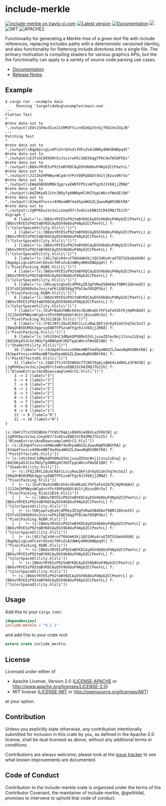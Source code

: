 include-merkle
========

[![include-merkle on travis-ci.com](https://travis-ci.com/gwihlidal/include-merkle-rs.svg?branch=master)](https://travis-ci.com/gwihlidal/include-merkle-rs)
[![Latest version](https://img.shields.io/crates/v/include-merkle.svg)](https://crates.io/crates/include-merkle)
[![Documentation](https://docs.rs/include-merkle/badge.svg)](https://docs.rs/include-merkle)
[![](https://tokei.rs/b1/github/gwihlidal/include-merkle-rs)](https://github.com/gwihlidal/include-merkle-rs)
![MIT](https://img.shields.io/badge/license-MIT-blue.svg)
![APACHE2](https://img.shields.io/badge/license-APACHE2-blue.svg)

Functionality for generating a Merkle-tree of a given text file with include references, replacing includes paths with a deterministic versioned identity, and also functionality for flattening include directives into a single file. The primary motivation is compiling shaders for various graphics APIs, but the the functionality can apply to a variety of source code parsing use cases.

- [Documentation](https://docs.rs/include-merkle)
- [Release Notes](https://github.com/gwihlidal/include-merkle-rs/releases)

## Example

```
$ cargo run --example main
     Running `target\debug\examples\main.exe`
---
Flatten Test
*
Wrote data out to "./output\\EUv1Sh6w3Sie2iSHM3FtLcn9ZeDp3tnGjfKQiVnJVpJB"
---
Patching Test
*
Wrote data out to "./output\\Bqp6piigLu4FCeVrbXxdifHFuZvAJdWHydHKUbNDpqdt"
Wrote data out to "./output\\E3fsGCD89GRn5xJssirwFKiSQE58qgTPbC4wfA5QPSbz"
Wrote data out to "./output\\B6UvYRYE5zP92tmBYKDCAyDSh9b8UuP4NybZCCPeeYcL"
Wrote data out to "./output\\J2JZmZHPNWyxWCg4rnYPxY88PpbQUt4U1tjBzus6RrSo"
Wrote data out to "./output\\EWqGhBhDUMQk3ggrxyEWDTFPSzsWfFgz9J1V68jjZRNd"
Wrote data out to "./output\\8d2bKyA5JLhnJNUyfg4NNbpHCXHZfppLWUcvFWoGE1QH"
Wrote data out to "./output\\8Jmp4fnvscv4XNeoWBf4adhpaWGGZLZwwuNqN5UB6tRA"
Wrote data out to "./output\\2gMYKEwiVv3xLz2eqVD7r3vASvxEBB2SCR4ZMQJTb12h"
digraph {
    0 [label="(s:[B6UvYRYE5zP92tmBYKDCAyDSh9b8UuP4NybZCCPeeYcL] p:[B6UvYRYE5zP92tmBYKDCAyDSh9b8UuP4NybZCCPeeYcL] f:[\"ColorSpaceUtility.hlsli\"])"]
    1 [label="(s:[B6UvYRYE5zP92tmBYKDCAyDSh9b8UuP4NybZCCPeeYcL] p:[B6UvYRYE5zP92tmBYKDCAyDSh9b8UuP4NybZCCPeeYcL] f:[\"ColorSpaceUtility.hlsli\"])"]
    2 [label="(s:[B6UvYRYE5zP92tmBYKDCAyDSh9b8UuP4NybZCCPeeYcL] p:[B6UvYRYE5zP92tmBYKDCAyDSh9b8UuP4NybZCCPeeYcL] f:[\"ColorSpaceUtility.hlsli\"])"]
    3 [label="(s:[4Ei7qCx94ruYT6bUmKXkj1QCGXKu4raGTQTSSbe6d4UN] p:[Bqp6piigLu4FCeVrbXxdifHFuZvAJdWHydHKUbNDpqdt] f:[\"PixelPacking_RGBE.hlsli\"])"]
    4 [label="(s:[B6UvYRYE5zP92tmBYKDCAyDSh9b8UuP4NybZCCPeeYcL] p:[B6UvYRYE5zP92tmBYKDCAyDSh9b8UuP4NybZCCPeeYcL] f:[\"ColorSpaceUtility.hlsli\"])"]
    5 [label="(s:[HHjaptvgha9jdPRkyZE3gFURwU5B4KbeT9BRtZAhneXX] p:[E3fsGCD89GRn5xJssirwFKiSQE58qgTPbC4wfA5QPSbz] f:[\"PixelPacking_RGBM.hlsli\"])"]
    6 [label="(s:[B6UvYRYE5zP92tmBYKDCAyDSh9b8UuP4NybZCCPeeYcL] p:[B6UvYRYE5zP92tmBYKDCAyDSh9b8UuP4NybZCCPeeYcL] f:[\"ColorSpaceUtility.hlsli\"])"]
    7 [label="(s:[EuPrBa4zhNBckh4vJ8uWkaULYhFSaFeX2bfKjHpMnQAd] p:[J2JZmZHPNWyxWCg4rnYPxY88PpbQUt4U1tjBzus6RrSo] f:[\"PixelPacking_R11G11B10.hlsli\"])"]
    8 [label="(s:[F82JNfL2QuXCRAYiLcLuRwLQkFjdr6y82akthq7mcSo2] p:[EWqGhBhDUMQk3ggrxyEWDTFPSzsWfFgz9J1V68jjZRNd] f:[\"PixelPacking.hlsli\"])"]
    9 [label="(s:[4Vz59nC3dMpkQPG8Ro55VLjuswZDtmcNnj1tznu2zEoq] p:[8d2bKyA5JLhnJNUyfg4NNbpHCXHZfppLWUcvFWoGE1QH] f:[\"ShaderUtility.hlsli\"])"]
    10 [label="(s:[8Jmp4fnvscv4XNeoWBf4adhpaWGGZLZwwuNqN5UB6tRA] p:[8Jmp4fnvscv4XNeoWBf4adhpaWGGZLZwwuNqN5UB6tRA] f:[\"PostEffectsRS.hlsli\"])"]
    11 [label="(s:[QAFJTtxYCR2WDdx7TCN579qAjsBbK9i4d8XLa3F8U38] p:[2gMYKEwiVv3xLz2eqVD7r3vASvxEBB2SCR4ZMQJTb12h] f:[\"BloomExtractAndDownsampleHdrCS.hlsl\"])"]
    3 -> 2 [label="3"]
    5 -> 4 [label="3"]
    7 -> 6 [label="3"]
    8 -> 1 [label="2"]
    8 -> 3 [label="2"]
    8 -> 5 [label="2"]
    8 -> 7 [label="2"]
    9 -> 0 [label="1"]
    9 -> 8 [label="1"]
    11 -> 9 [label="0"]
    11 -> 10 [label="0"]
}

(s:[QAFJTtxYCR2WDdx7TCN579qAjsBbK9i4d8XLa3F8U38] p:[2gMYKEwiVv3xLz2eqVD7r3vASvxEBB2SCR4ZMQJTb12h] f:["BloomExtractAndDownsampleHdrCS.hlsl"])
├─ (s:[8Jmp4fnvscv4XNeoWBf4adhpaWGGZLZwwuNqN5UB6tRA] p:[8Jmp4fnvscv4XNeoWBf4adhpaWGGZLZwwuNqN5UB6tRA] f:["PostEffectsRS.hlsli"])
└─ (s:[4Vz59nC3dMpkQPG8Ro55VLjuswZDtmcNnj1tznu2zEoq] p:[8d2bKyA5JLhnJNUyfg4NNbpHCXHZfppLWUcvFWoGE1QH] f:["ShaderUtility.hlsli"])
   ├─ (s:[F82JNfL2QuXCRAYiLcLuRwLQkFjdr6y82akthq7mcSo2] p:[EWqGhBhDUMQk3ggrxyEWDTFPSzsWfFgz9J1V68jjZRNd] f:["PixelPacking.hlsli"])
   │  ├─ (s:[EuPrBa4zhNBckh4vJ8uWkaULYhFSaFeX2bfKjHpMnQAd] p:[J2JZmZHPNWyxWCg4rnYPxY88PpbQUt4U1tjBzus6RrSo] f:["PixelPacking_R11G11B10.hlsli"])
   │  │  └─ (s:[B6UvYRYE5zP92tmBYKDCAyDSh9b8UuP4NybZCCPeeYcL] p:[B6UvYRYE5zP92tmBYKDCAyDSh9b8UuP4NybZCCPeeYcL] f:["ColorSpaceUtility.hlsli"])
   │  ├─ (s:[HHjaptvgha9jdPRkyZE3gFURwU5B4KbeT9BRtZAhneXX] p:[E3fsGCD89GRn5xJssirwFKiSQE58qgTPbC4wfA5QPSbz] f:["PixelPacking_RGBM.hlsli"])
   │  │  └─ (s:[B6UvYRYE5zP92tmBYKDCAyDSh9b8UuP4NybZCCPeeYcL] p:[B6UvYRYE5zP92tmBYKDCAyDSh9b8UuP4NybZCCPeeYcL] f:["ColorSpaceUtility.hlsli"])
   │  ├─ (s:[4Ei7qCx94ruYT6bUmKXkj1QCGXKu4raGTQTSSbe6d4UN] p:[Bqp6piigLu4FCeVrbXxdifHFuZvAJdWHydHKUbNDpqdt] f:["PixelPacking_RGBE.hlsli"])
   │  │  └─ (s:[B6UvYRYE5zP92tmBYKDCAyDSh9b8UuP4NybZCCPeeYcL] p:[B6UvYRYE5zP92tmBYKDCAyDSh9b8UuP4NybZCCPeeYcL] f:["ColorSpaceUtility.hlsli"])
   │  └─ (s:[B6UvYRYE5zP92tmBYKDCAyDSh9b8UuP4NybZCCPeeYcL] p:[B6UvYRYE5zP92tmBYKDCAyDSh9b8UuP4NybZCCPeeYcL] f:["ColorSpaceUtility.hlsli"])
   └─ (s:[B6UvYRYE5zP92tmBYKDCAyDSh9b8UuP4NybZCCPeeYcL] p:[B6UvYRYE5zP92tmBYKDCAyDSh9b8UuP4NybZCCPeeYcL] f:["ColorSpaceUtility.hlsli"])
```

## Usage

Add this to your `Cargo.toml`:

```toml
[dependencies]
include-merkle = "0.1.1"
```

and add this to your crate root:

```rust
extern crate include_merkle;
```

## License

Licensed under either of

 * Apache License, Version 2.0 ([LICENSE-APACHE](LICENSE-APACHE) or http://www.apache.org/licenses/LICENSE-2.0)
 * MIT license ([LICENSE-MIT](LICENSE-MIT) or http://opensource.org/licenses/MIT)

at your option.

## Contribution

Unless you explicitly state otherwise, any contribution intentionally submitted
for inclusion in this crate by you, as defined in the Apache-2.0 license, shall
be dual licensed as above, without any additional terms or conditions.

Contributions are always welcome; please look at the [issue tracker](https://github.com/gwihlidal/include-merkle-rs/issues) to see what
known improvements are documented.

## Code of Conduct

Contribution to the include-merkle crate is organized under the terms of the
Contributor Covenant, the maintainer of include-merkle, @gwihlidal, promises to
intervene to uphold that code of conduct.